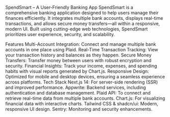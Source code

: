 SpendSmart – A User-Friendly Banking App
SpendSmart is a comprehensive banking application designed to help users manage their finances efficiently. It integrates multiple bank accounts, displays real-time transactions, and allows secure money transfers—all within a responsive, modern UI. Built using cutting-edge web technologies, SpendSmart prioritizes user experience, security, and scalability.

Features
Multi-Account Integration: Connect and manage multiple bank accounts in one place using Plaid.
Real-Time Transaction Tracking: View your transaction history and balances as they happen.
Secure Money Transfers: Transfer money between users with robust encryption and security.
Financial Insights: Track your income, expenses, and spending habits with visual reports generated by Chart.js.
Responsive Design: Optimized for mobile and desktop devices, ensuring a seamless experience across platforms.
Tech Stack
Next.js 14: For server-side rendering (SSR) and improved performance.
Appwrite: Backend services, including authentication and database management.
Plaid API: To connect and retrieve real-time data from multiple bank accounts.
Chart.js: For visualizing financial data with interactive charts.
Tailwind CSS & shadcn/ui: Modern, responsive UI design.
Sentry: Monitoring and security enhancements.
